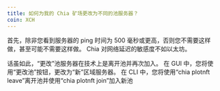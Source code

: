 ```yaml
---
title: 如何为我的 Chia 矿场更改为不同的池服务器？
coin: XCH
---
```


首先，除非您看到服务器的 ping 时间为 500 毫秒或更高，否则您不需要这样做，甚至可能不需要这样做。 Chia 对网络延迟的敏感度不如以太坊。

话虽如此，“更改”池服务器在技术上是离开池并再次加入。 在 GUI 中，您将使用“更改池”按钮，更改为“新”区域服务器。 在 CLI 中，您将使用“chia plotnft leave”离开池并使用“chia plotnft join”加入新池
